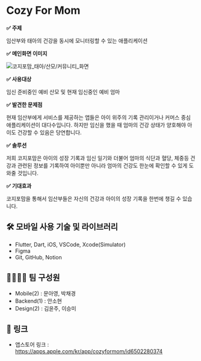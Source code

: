 # Cozy For Mom

**✅ 주제**

임산부와 태아의 건강을 동시에 모니터링할 수 있는 애플리케이션

**✅ 메인화면 이미지**

![코지포맘_태아/산모/커뮤니티_화면](https://github.com/user-attachments/assets/f2d474b2-8e7e-4b08-adfa-d9aaf6fd91a7)


**✅ 사용대상**

임신 준비중인 예비 산모 및 현재 임신중인 예비 엄마

**✅ 발견한 문제점**

현재 임산부에게 서비스를 제공하는 앱들은 아이 위주의 기록 관리이거나 커머스 중심 애플리케이션이 대다수입니다. 하지만 임신을 했을 때 엄마의 건강 상태가 양호해야 아이도 건강할 수 있음은 당연합니다.

**✅ 솔루션**

저희 코지포맘은 아이의 성장 기록과 임신 일기와 더불어 엄마의 식단과 혈당, 체중등 건강과 관련된 정보를 기록하여 아이뿐만 아니라 엄마의 건강도 한눈에 확인할 수 있게 도와줄 것입니다.

**✅ 기대효과**

코지포맘을 통해서 임산부들은 자신의 건강과 아이의 성장 기록을 한번에 챙길 수 있습니다.

## 🛠️ 모바일 사용 기술 및 라이브러리

- Flutter, Dart, iOS, VSCode, Xcode(Simulator)
- Figma
- Git, GitHub, Notion

## 🧑‍🧑‍🧒‍🧒 팀 구성원

- Mobile(2) : 문아영, 박채경
- Backend(1) : 안소현
- Design(2) : 김윤주, 이승미

## 🔗 링크

- 앱스토어 링크 : https://apps.apple.com/kr/app/cozyformom/id6502280374

